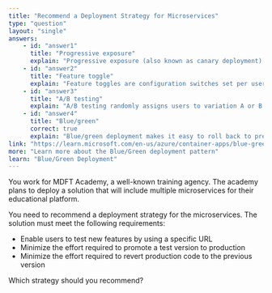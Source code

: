 ```yaml
---
title: "Recommend a Deployment Strategy for Microservices"
type: "question"
layout: "single"
answers:
    - id: "answer1"
      title: "Progressive exposure"
      explain: "Progressive exposure (also known as canary deployment) gradually routes users to new versions, but it doesn't typically use specific URLs for testing and doesn't optimize for easy promotion or rollback as required."
    - id: "answer2"
      title: "Feature toggle"
      explain: "Feature toggles are configuration switches set per user or user group, not linked to specific URLs. Users have no control over feature enablement as these are managed by administrators. They also don't provide the easy promotion path or rollback capabilities required in the scenario."
    - id: "answer3"
      title: "A/B testing"
      explain: "A/B testing randomly assigns users to variation A or B. Users cannot control which version they see by visiting a specific URL. It's primarily focused on comparing different versions to gather metrics about user behavior and preferences, rather than providing an efficient deployment strategy with easy promotion and rollback capabilities."
    - id: "answer4"
      title: "Blue/green"
      correct: true
      explain: "Blue/green deployment makes it easy to roll back to previous versions and provides specific URLs for testing new features, meeting all the requirements of the scenario."
link: "https://learn.microsoft.com/en-us/azure/container-apps/blue-green-deployment"
more: "Learn more about the Blue/Green deployment pattern"
learn: "Blue/Green Deployment"
---
```

You work for MDFT Academy, a well-known training agency. The academy plans to deploy a solution that will include multiple microservices for their educational platform.

You need to recommend a deployment strategy for the microservices. The solution must meet the following requirements:
* Enable users to test new features by using a specific URL
* Minimize the effort required to promote a test version to production
* Minimize the effort required to revert production code to the previous version

Which strategy should you recommend?
